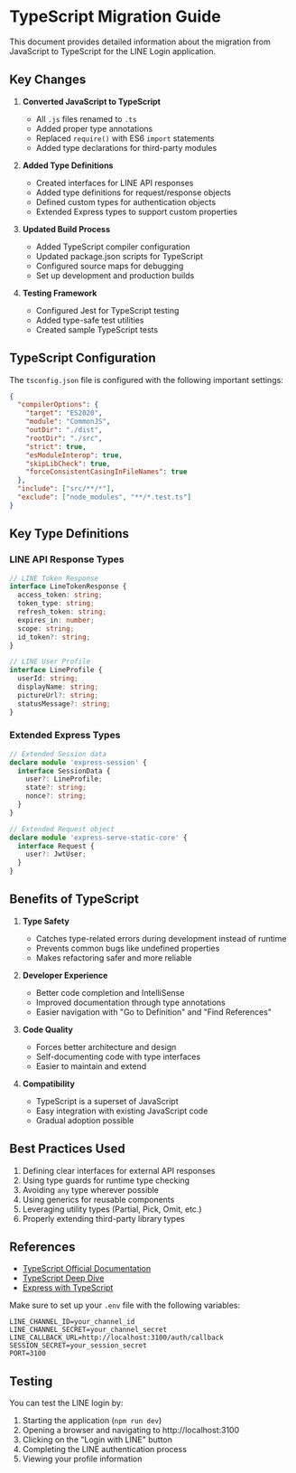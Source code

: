 # TypeScript Migration Guide

This document provides detailed information about the migration from JavaScript to TypeScript for the LINE Login application.

## Key Changes

1. **Converted JavaScript to TypeScript**
   - All `.js` files renamed to `.ts`
   - Added proper type annotations
   - Replaced `require()` with ES6 `import` statements
   - Added type declarations for third-party modules

2. **Added Type Definitions**
   - Created interfaces for LINE API responses
   - Added type definitions for request/response objects
   - Defined custom types for authentication objects
   - Extended Express types to support custom properties

3. **Updated Build Process**
   - Added TypeScript compiler configuration
   - Updated package.json scripts for TypeScript
   - Configured source maps for debugging
   - Set up development and production builds

4. **Testing Framework**
   - Configured Jest for TypeScript testing
   - Added type-safe test utilities
   - Created sample TypeScript tests

## TypeScript Configuration

The `tsconfig.json` file is configured with the following important settings:

```json
{
  "compilerOptions": {
    "target": "ES2020",
    "module": "CommonJS",
    "outDir": "./dist",
    "rootDir": "./src",
    "strict": true,
    "esModuleInterop": true,
    "skipLibCheck": true,
    "forceConsistentCasingInFileNames": true
  },
  "include": ["src/**/*"],
  "exclude": ["node_modules", "**/*.test.ts"]
}
```

## Key Type Definitions

### LINE API Response Types

```typescript
// LINE Token Response
interface LineTokenResponse {
  access_token: string;
  token_type: string;
  refresh_token: string;
  expires_in: number;
  scope: string;
  id_token?: string;
}

// LINE User Profile
interface LineProfile {
  userId: string;
  displayName: string;
  pictureUrl?: string;
  statusMessage?: string;
}
```

### Extended Express Types

```typescript
// Extended Session data
declare module 'express-session' {
  interface SessionData {
    user?: LineProfile;
    state?: string;
    nonce?: string;
  }
}

// Extended Request object
declare module 'express-serve-static-core' {
  interface Request {
    user?: JwtUser;
  }
}
```

## Benefits of TypeScript

1. **Type Safety**
   - Catches type-related errors during development instead of runtime
   - Prevents common bugs like undefined properties
   - Makes refactoring safer and more reliable

2. **Developer Experience**
   - Better code completion and IntelliSense
   - Improved documentation through type annotations
   - Easier navigation with "Go to Definition" and "Find References"

3. **Code Quality**
   - Forces better architecture and design
   - Self-documenting code with type interfaces
   - Easier to maintain and extend

4. **Compatibility**
   - TypeScript is a superset of JavaScript
   - Easy integration with existing JavaScript code
   - Gradual adoption possible

## Best Practices Used

1. Defining clear interfaces for external API responses
2. Using type guards for runtime type checking
3. Avoiding `any` type wherever possible
4. Using generics for reusable components
5. Leveraging utility types (Partial, Pick, Omit, etc.)
6. Properly extending third-party library types

## References

- [TypeScript Official Documentation](https://www.typescriptlang.org/docs/)
- [TypeScript Deep Dive](https://basarat.gitbook.io/typescript/)
- [Express with TypeScript](https://expressjs.com/en/resources/frameworks.html)

Make sure to set up your `.env` file with the following variables:

```
LINE_CHANNEL_ID=your_channel_id
LINE_CHANNEL_SECRET=your_channel_secret
LINE_CALLBACK_URL=http://localhost:3100/auth/callback
SESSION_SECRET=your_session_secret
PORT=3100
```

## Testing

You can test the LINE login by:

1. Starting the application (`npm run dev`)
2. Opening a browser and navigating to http://localhost:3100
3. Clicking on the "Login with LINE" button
4. Completing the LINE authentication process
5. Viewing your profile information
